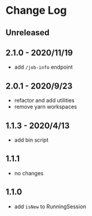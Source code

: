 # Change Log

## Unreleased


## 2.1.0 - 2020/11/19

- add `/job-info` endpoint

## 2.0.1 - 2020/9/23

- refactor and add utilities
- remove yarn workspaces

## 1.1.3 - 2020/4/13

- add bin script

## 1.1.1

- no changes

## 1.1.0

- add `isNew` to RunningSession
